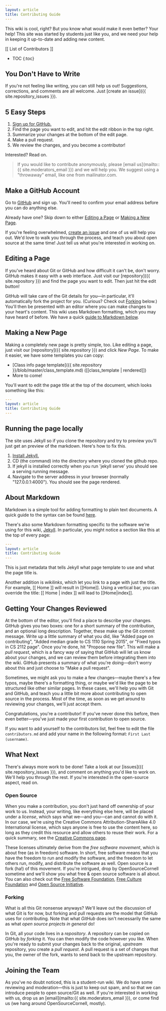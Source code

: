 ```yaml
---
layout: article
title: Contributing Guide
---
```


This wiki is cool, right? But you know what would make it even better? Your help! This site was started by students just like you, and we need your help in keeping it up-to-date and adding new content.

[[ List of Contributors ]]

* TOC
{:toc}

## You Don't Have to Write

If you're not feeling like writing, you can still help us out! Suggestions, corrections, and comments are all welcome. Just [create an issue]({{ site.repository_issues }}).

## 5 Easy Steps

1. [Sign up for GitHub.](https://github.com)
2. Find the page you want to edit, and hit the edit ribbon in the top right.
3. Summarize your changes at the bottom of the edit page.
4. Make a pull request.
5. We review the changes, and you become a contributor!

Interested? Read on.

> If you would like to contribute anonymously, please [email us](mailto::{{ site.moderators_email }}) and we will help you. We suggest using a "throwaway" email, like one from mailinator.com.

## Make a GitHub Account

Go to [GitHub](https://github.com) and sign up. You'll need to confirm your email address before you can do anything else.

Already have one? Skip down to either [Editing a Page](#editing-a-page) or [Making a New Page](#making-a-new-page).

If you're feeling overwhelmed, [create an issue]({{site.repository_issues}}) and one of us will help you out. We'd love to walk you through the process, and teach you about open source at the same time! Just tell us what you're interested in working on.

## Editing a Page

If you've heard about Git or GitHub and how difficult it can't be, don't worry. GitHub makes it easy with a web interface. Just visit our [repository]({{ site.repository }}) and find the page you want to edit. Then just hit the edit button!

<!-- TODO: add screenshot of the button. How do I/can I do this from the web interface? -->

GitHub will take care of the Git details for you—in particular, it'll automatically fork the project for you. (Curious? Check out [Forking](#forking) below.) You'll then be presented with an editor where you can make changes to your heart's content. This wiki uses Markdown formatting, which you may have heard of before. We have a quick [guide to Markdown below](#about-markdown).

## Making a New Page

Making a completely new page is pretty simple, too. Like editing a page, just visit our [repository]({{ site.repository }}) and click *New Page*. To make it easier, we have some templates you can copy:

- [Class info page template]({{ site.repository }}/blob/master/class_template.md) ([[class_template | rendered]])
- More to come!

You'll want to edit the page title at the top of the document, which looks something like this:

```yaml
---
layout: article
title: Contributing Guide
---
```

## Running the page locally
The site uses Jekyll so if you clone the repository and try to preview you'll just get an preview of the markdown. Here's how to fix this.
1. [Install Jekyll.](https://jekyllrb.com/docs/installation/#guides)
2. CD (the command) into the directory where you cloned the github repo.
3. If jekyll is installed correctly when you run 'jekyll serve' you should see a serving running message.
4. Navigate to the server address in your browser (normally "127.0.0.1:4000"). You should see the page rendered.

## About Markdown

Markdown is a simple tool for adding formatting to plain text documents. A quick guide to the syntax can be found [here](https://guides.github.com/features/mastering-markdown/). 

There's also some Markdown formatting specific to the software we're using for this wiki, [Jekyll](https://jekyllrb.com/). In particular, you might notice a section like this at the top of every page:

```yaml
---
layout: article
title: Contributing Guide
---
```

This is just metadata that tells Jekyll what page template to use and what the page title is.

Another addition is *wikilinks*, which let you link to a page with just the title. For example, \[\[ Home \]\] will result in [[Home]]. Using a vertical bar, you can override the title: \[\[ Home \| index \]\] will lead to [[Home|index]].

## Getting Your Changes Reviewed

At the bottom of the editor, you'll find a place to describe your changes. GitHub gives you two boxes: one for a short summary of the contribution, and an optional long description. Together, these make up the Git commit message. Write up a little summary of what you did, like "Added page on contributing", "Added median grade to CS 1110 Spring 2015", or "Fixed typos in CS 2112 page". Once you're done, hit "Propose new file". This will make a *pull request*, which is a fancy way of saying that GitHub will let us know about your changes, and we can review them before integrating them into the wiki. GitHub presents a summary of what you're doing—don't worry about this and just choose to "Make a pull request".

Sometimes, we might ask you to make a few changes—maybe there's a few typos, maybe there's a formatting thing, or maybe we'd like the page to be structured like other similar pages. In these cases, we'll help you with Git and GitHub, and teach you a little bit more about contributing to open source in the process. Most of the time, as soon as we get around to reviewing your changes, we'll just accept them.

Congratulations, you're a contributor! If you've never done this before, then even better—you've just made your first contribution to open source.

If you want to add yourself to the contributors list, feel free to edit the file `contributors.md` and add your name in the following format: `First Last (username)`.

## What Next

There's always more work to be done! Take a look at our [issues]({{ site.repository_issues }}), and comment on anything you'd like to work on. We'll help you through the rest. If you're interested in the open-source aspect, read on.

### Open Source

When you make a contribution, you don't just hand off ownership of your work to us. Instead, your writing, like everything else here, will be placed under a *license*, which says what we—and you—can and cannot do with it. In our case, we're using the Creative Commons Attribution-ShareAlike 4.0 International license, which says anyone is free to use the content here, so long as they credit this resource and allow others to reuse their work. For a quick summary, see the [Creative Commons page](https://creativecommons.org/licenses/by-sa/4.0/).

These licenses ultimately derive from the *free software movement*, which is about free (as in freedom) software. In short, free software means that you have the freedom to run and modify the software, and the freedom to let others run, modify, and distribute the software as well. Open source is a fork (ha!) of this movement. If you're intrigued, drop by OpenSourceCornell sometime and we'll show you what free & open source software is all about. You can also check out the [Free Software Foundation](http://www.fsf.org/), [Free Culture Foundation](http://freeculture.org/) and [Open Source Initiative](https://opensource.org/).

### Forking

What is all this Git nonsense anyways? We'll leave out the discussion of what Git is for now, but forking and pull requests are the model that GitHub uses for contributing. Note that what *GitHub* does isn't necessarily the same as what *open source projects in general* do!

In Git, all your code lives in a *repository*. A repository can be copied on GitHub by *forking* it. You can then modify the code however you like. When you're ready to submit your changes back to the original, *upstream* repository, you create a *pull request*. A pull request is a set of changes that you, the owner of the fork, wants to send back to the upstream repository.

## Joining the Team

As you've no doubt noticed, this is a student-run wiki. We do have some reviewing and moderation—this is just to keep out spam, and so that we can introduce people to open source/Git as well. If you're interested in working with us, drop us an [email](mailto:{{ site.moderators_email }}), or come find us (we hang around OpenSourceCornell, mostly).
